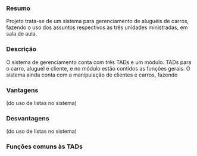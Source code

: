 ### Resumo

Projeto trata-se de um sistema para gerenciamento de aluguéis de carros, fazendo o uso dos assuntos respectivos às três unidades ministradas, em sala de aula.

### Descrição

O sistema de gerenciamento conta com três TADs e um módulo. TADs para o carro, aluguel e cliente, e no módulo estão contidos as funções gerais. O sistema ainda conta com a manipulação de clientes e carros, fazendo 

### Vantagens

(do uso de listas no sistema)

### Desvantagens

(do uso de listas no sistema)

### Funções comuns às TADs 